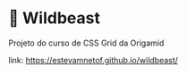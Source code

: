 # 🐺 Wildbeast

Projeto do curso de CSS Grid da Origamid

link: https://estevamnetof.github.io/wildbeast/
